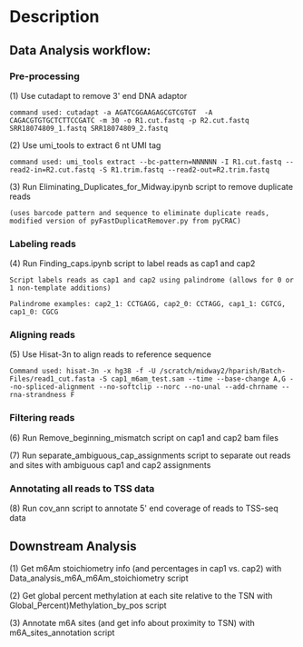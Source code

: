 # Description
## Data Analysis workflow:
### Pre-processing

(1) Use cutadapt to remove 3' end DNA adaptor
    
    command used: cutadapt -a AGATCGGAAGAGCGTCGTGT  -A CAGACGTGTGCTCTTCCGATC -m 30 -o R1.cut.fastq -p R2.cut.fastq SRR18074809_1.fastq SRR18074809_2.fastq

(2) Use umi_tools to extract 6 nt UMI tag

    command used: umi_tools extract --bc-pattern=NNNNNN -I R1.cut.fastq --read2-in=R2.cut.fastq -S R1.trim.fastq --read2-out=R2.trim.fastq

(3) Run Eliminating_Duplicates_for_Midway.ipynb script to remove duplicate reads

    (uses barcode pattern and sequence to eliminate duplicate reads, modified version of pyFastDuplicatRemover.py from pyCRAC)

### Labeling reads
(4) Run Finding_caps.ipynb script to label reads as cap1 and cap2

    Script labels reads as cap1 and cap2 using palindrome (allows for 0 or 1 non-template additions)

    Palindrome examples: cap2_1: CCTGAGG, cap2_0: CCTAGG, cap1_1: CGTCG, cap1_0: CGCG

### Aligning reads
(5) Use Hisat-3n to align reads to reference sequence

    Command used: hisat-3n -x hg38 -f -U /scratch/midway2/hparish/Batch-Files/read1_cut.fasta -S cap1_m6am_test.sam --time --base-change A,G --no-spliced-alignment --no-softclip --norc --no-unal --add-chrname --rna-strandness F


### Filtering reads
(6) Run Remove_beginning_mismatch script on cap1 and cap2 bam files

(7) Run separate_ambiguous_cap_assignments script to separate out reads and sites with ambiguous cap1 and cap2 assignments

### Annotating all reads to TSS data
(8) Run cov_ann script to annotate 5' end coverage of reads to TSS-seq data

## Downstream Analysis

(1) Get m6Am stoichiometry info (and percentages in cap1 vs. cap2) with Data_analysis_m6A_m6Am_stoichiometry script

(2) Get global percent methylation at each site relative to the TSN with Global_Percent)Methylation_by_pos script

(3) Annotate m6A sites (and get info about proximity to TSN) with m6A_sites_annotation script
